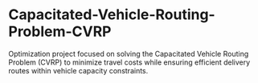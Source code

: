 # Capacitated-Vehicle-Routing-Problem-CVRP
Optimization project focused on solving the Capacitated Vehicle Routing Problem (CVRP) to minimize travel costs while ensuring efficient delivery routes within vehicle capacity constraints.

